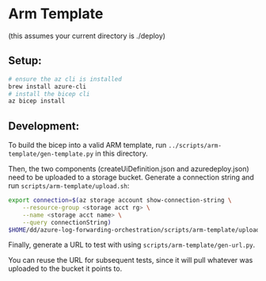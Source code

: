 # Arm Template

(this assumes your current directory is ./deploy)

## Setup:

```bash
# ensure the az cli is installed
brew install azure-cli
# install the bicep cli
az bicep install
```

## Development:

To build the bicep into a valid ARM template, run `../scripts/arm-template/gen-template.py` in this directory.

Then, the two components (createUiDefinition.json and azuredeploy.json) need to be uploaded to a storage bucket. Generate a connection string and run `scripts/arm-template/upload.sh`:
```bash
export connection=$(az storage account show-connection-string \
    --resource-group <storage acct rg> \
    --name <storage acct name> \
    --query connectionString)
$HOME/dd/azure-log-forwarding-orchestration/scripts/arm-template/upload.sh
```

Finally, generate a URL to test with using `scripts/arm-template/gen-url.py`.

You can reuse the URL for subsequent tests, since it will pull whatever was uploaded to the bucket it points to.
